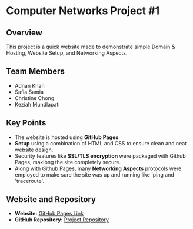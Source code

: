 # Computer Networks Project #1

## Overview

This project is a quick website made to demonstrate simple Domain & Hosting, Website Setup, and Networking Aspects.

## Team Members

- Adnan Khan
- Safia Samia
- Christine Chong
- Keziah Mundlapati

## Key Points

- The website is hosted using **GitHub Pages**.
- **Setup** using a combination of HTML and CSS to ensure clean and neat website design.
- Security features like **SSL/TLS encryption** were packaged with Github Pages, makibng the site completely secure.
- Along with Github Pages, many **Networking Aspects** protocols were employed to make sure the site was up and running like 'ping and 'traceroute'.

## Website and Repository

- **Website:** [GitHub Pages Link](https://adnan423.github.io/Computer-Networks-Project1/)
- **GitHub Repository:** [Project Repository](https://github.com/itssaifa/Computer-Networks-Project1)
